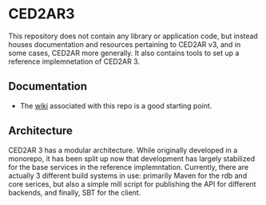 # CED2AR3

This repository does not contain any library or application code, but instead houses documentation and
resources pertaining to CED2AR v3, and in some cases, CED2AR more generally. It also contains tools to
set up a reference implemnetation of CED2AR 3.

## Documentation

* The [wiki](https://github.com/ncrncornell/CED2AR3/wiki) associated with this repo is a good starting point.


## Architecture

CED2AR 3 has a modular architecture. While originally developed in a monorepo, it has been split up now that
development has largely stabilized for the base services in the reference implemntation. Currently, there are
actually 3 different build systems in use: primarily Maven for the rdb and core serices, but also a simple
mill script for publishing the API for different backends, and finally, SBT for the client.
